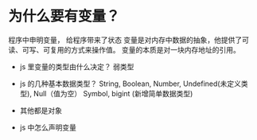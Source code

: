# 为什么要有变量？

程序中申明变量， 给程序带来了状态
变量是对内存中数据的抽象，他提供了可读、可写、可复用的方式来操作值。
变量的本质是对一块内存地址的引用。

- js 里变量的类型由什么决定？
    弱类型

- js 的几种基本数据类型？
    String, Boolean, Number, Undefined(未定义类型), Null（值为空） 
    Symbol, bigint (新增简单数据类型)
- 其他都是对象

- js 中怎么声明变量